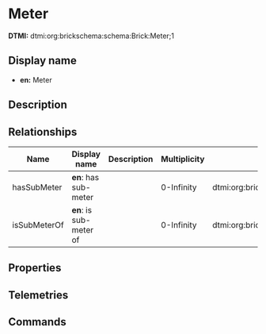 # Meter
**DTMI:** dtmi:org:brickschema:schema:Brick:Meter;1
## Display name
- **en:** Meter
## Description
## Relationships
|Name|Display name|Description|Multiplicity|Target|Properties|
|-|-|-|-|-|-|
|hasSubMeter|**en**: has sub-meter||0-Infinity|dtmi:org:brickschema:schema:Brick:Meter;1|
|isSubMeterOf|**en**: is sub-meter of||0-Infinity|dtmi:org:brickschema:schema:Brick:Meter;1|
## Properties
## Telemetries
## Commands
